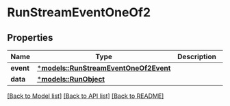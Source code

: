 # RunStreamEventOneOf2

## Properties
Name | Type | Description | Notes
------------ | ------------- | ------------- | -------------
**event** | [***models::RunStreamEventOneOf2Event**](RunStreamEvent_oneOf_2_event.md) |  | 
**data** | [***models::RunObject**](RunObject.md) |  | 

[[Back to Model list]](../README.md#documentation-for-models) [[Back to API list]](../README.md#documentation-for-api-endpoints) [[Back to README]](../README.md)


